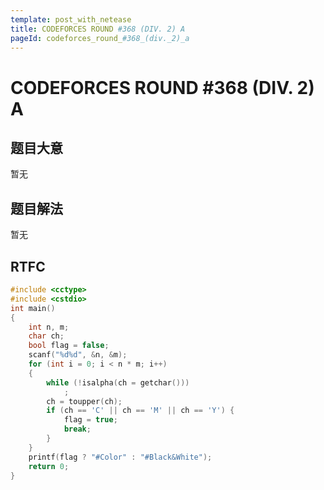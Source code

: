 ```yaml
---
template: post_with_netease
title: CODEFORCES ROUND #368 (DIV. 2) A
pageId: codeforces_round_#368_(div._2)_a
---
```


# CODEFORCES ROUND #368 (DIV. 2) A

## 题目大意
暂无

## 题目解法
暂无

## RTFC

```cpp
#include <cctype>
#include <cstdio>
int main()
{
    int n, m;
    char ch;
    bool flag = false;
    scanf("%d%d", &n, &m);
    for (int i = 0; i < n * m; i++)
    {
        while (!isalpha(ch = getchar()))
            ;
        ch = toupper(ch);
        if (ch == 'C' || ch == 'M' || ch == 'Y') {
            flag = true;
            break;
        }
    }
    printf(flag ? "#Color" : "#Black&White");
    return 0;
}
```
<div id="__comment"></div>
